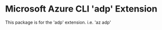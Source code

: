 Microsoft Azure CLI 'adp' Extension
==========================================

This package is for the 'adp' extension.
i.e. 'az adp'
